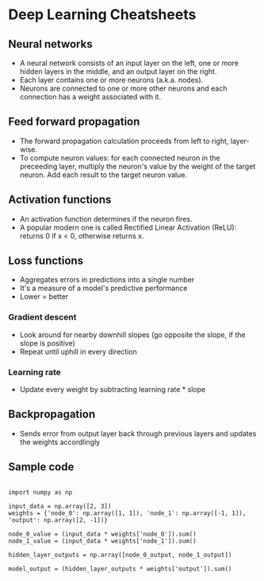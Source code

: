 
# Deep Learning Cheatsheets

## Neural networks

- A neural network consists of an input layer on the left, one or more hidden layers in the middle, and an output layer on the right.
- Each layer contains one or more neurons (a.k.a. nodes).
- Neurons are connected to one or more other neurons and each connection has a weight associated with it.

## Feed forward propagation

- The forward propagation calculation proceeds from left to right, layer-wise.
- To compute neuron values: for each connected neuron in the preceeding layer, multiply the neuron's value by the weight of the target neuron. Add each result to the target neuron value.

## Activation functions

- An activation function determines if the neuron fires.
- A popular modern one is called Rectified Linear Activation (ReLU): returns 0 if x < 0, otherwise returns x.

## Loss functions

- Aggregates errors in predictions into a single number
- It's a measure of a model's predictive performance
- Lower = better

### Gradient descent

- Look around for nearby downhill slopes (go opposite the slope, if the slope is positive)
- Repeat until uphill in every direction

### Learning rate

- Update every weight by subtracting learning rate * slope

## Backpropagation

- Sends error from output layer back through previous layers and updates the weights accordlingly

## Sample code

~~~

import numpy as np

input_data = np.array([2, 3])
weights = {'node_0': np.array([1, 1]), 'node_1': np.array([-1, 1]), 'output': np.array([2, -1])}

node_0_value = (input_data * weights['node_0']).sum()
node_1_value = (input_data * weights['node_1']).sum()

hidden_layer_outputs = np.array([node_0_output, node_1_output])

model_output = (hidden_layer_outputs * weights['output']).sum()

~~~
